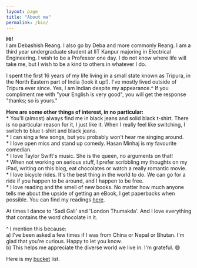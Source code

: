 ```yaml
---
layout: page
title: "About me"
permalink: /bio/
---
```

**Hi!**
<br>
I am Debashish Reang. I also go by Deba and more commonly Reang. I am a third year undergraduate student at IIT Kanpur majoring in Electrical Engineering. I wish to be a Professor one day. I do not know where life will take me, but I wish to be a kind to others in whatever I do.

I spent the first 16 years of my life living in a small state known as Tripura, in the North Eastern part of India (look it up!). I've mostly lived outside of Tripura ever since. Yes, I am Indian despite my appearance.^ If you compliment me with "your English is very good", you will get the response "thanks; so is yours."

**Here are some other things of interest, in no particular:**
<br>
\* You'll (almost) always find me in black jeans and solid black t-shirt. There is no particular reason for it, I just like it. When I really feel like switching, I switch to blue t-shirt and black jeans.
<br>
\* I can sing a few songs, but you probably won't hear me singing around.
<br>
\* I love open mics and stand up comedy. Hasan Minhaj is my favourite comedian.
<br>
\* I love Taylor Swift's music. She is the queen, no arguments on that!
<br>
\* When not working on serious stuff, I prefer scribbling my thoughts on my iPad, writing on this blog, eat chocolates or watch a really romantic movie.
<br>
\* I love bicycle rides. It's the best thing in the world to do. We can go for a ride if you happen to be around, and I happen to be free.
<br>
\* I love reading and the smell of new books. No matter how much anyone tells me about the upside of getting an eBook, I get paperbacks when possible. You can find my readings [here](/reads/).

At times I dance to 'Sadi Gali' and 'London Thumakda'. And I love everything that contains the word chocolate in it.

^ I mention this because:
<br>
a) I've been asked a few times if I was from China or Nepal or Bhutan. I'm glad that you're curious. Happy to let you know.
<br>
b) This helps me appreciate the diverse world we live in. I'm grateful. :smile:

Here is my [bucket](/bucket/) list.
